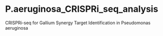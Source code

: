 # P.aeruginosa_CRISPRi_seq_analysis
CRISPRi-seq for Gallium Synergy Target Identification in Pseudomonas aeruginosa
